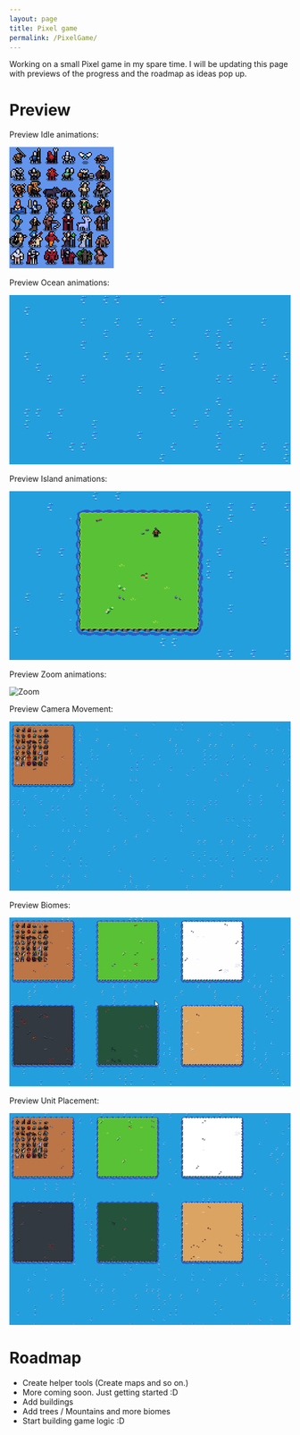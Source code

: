 ```yaml
---
layout: page
title: Pixel game
permalink: /PixelGame/
---
```


Working on a small Pixel game in my spare time. I will be updating this page with previews of the progress and the roadmap as ideas pop up.

# Preview

Preview Idle animations:

![idle](/assets/idle.gif)

Preview Ocean animations:

![ocean](/assets/ocean.gif)

Preview Island animations:

![island](/assets/Island.gif)

Preview Zoom animations:

![Zoom](/assets/zoom.gif)

Preview Camera Movement:

![CameraMovement](/assets/CameraMovement.gif)

Preview Biomes:

![CameraMovement](/assets/Biomes.gif)

Preview Unit Placement:

![CameraMovement](/assets/UnitPlacement.gif)




# Roadmap

* Create helper tools (Create maps and so on.)
* More coming soon. Just getting started :D
* Add buildings
* Add trees / Mountains and more biomes
* Start building game logic :D
